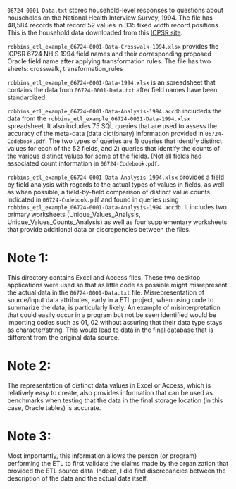 
 `06724-0001-Data.txt` stores household-level responses to questions about households on the National Health Interview Survey, 1994. The file has 48,584 records that record 52 values in 335 fixed width record positions. This is the household data downloaded from this [ICPSR site](http://bit.ly/1PNSDlW). 

`robbins_etl_example_06724-0001-Data-Crosswalk-1994.xlsx` provides the ICPSR 6724 NHIS 1994 field names and their corresponding proposed Oracle field name after applying transformation rules. The file has two sheets: crosswalk, transformation_rules

`robbins_etl_example_06724-0001-Data-1994.xlsx` is an spreadsheet that contains the data from `06724-0001-Data.txt` after field names have been standardized.

`robbins_etl_example_06724-0001-Data-Analysis-1994.accdb` includeds the data from the `robbins_etl_example_06724-0001-Data-1994.xlsx` spreadsheet. It also includes 75 SQL queries that are used to assess the accuracy of the meta-data (data dictionary) information provided in `06724-Codebook.pdf`. The two types of queries are 1) queries that identify distinct values for each of the 52 fields, and 2) queries that identify the counts of the various distinct values for some of the fields. (Not all fields had associated count information in `06724-Codebook.pdf`.

`robbins_etl_example_06724-0001-Data-Analysis-1994.xlsx` provides a field by field analysis with regards to the actual types of values in fields, as well as when possible, a field-by-field comparison of distinct value counts indicated in `06724-Codebook.pdf` and found in queries using `robbins_etl_example_06724-0001-Data-Analysis-1994.accdb`. It includes two primary worksheets (Unique_Values_Analysis, Unique_Values_Counts_Analysis) as well as four supplementary worksheets that provide additional data or discrepencies between the files. 

Note 1: 
==

This directory contains Excel and Access files. These two desktop applications were used so that as little code as possible might misrepresent the actual data in the `06724-0001-Data.txt` file. Misrepresentation of source/input data attributes, early in a ETL project, when using code to summarize the data, is particularly likely. An example of misinterpretation that could easily occur in a program but not be seen identified would be importing codes such as 01, 02 without assuring that their data type stays as character/string. This would lead to data in the final database that is different from the original data source. 

Note 2:
===

The representation of distinct data values in Excel or Access, which is relatively easy to create, also provides information that can be used as benchmarks when testing that the data in the final storage location (in this case, Oracle tables) is accurate.

Note 3:
===

Most importantly, this information allows the person (or program) performing the ETL to first validate the claims made by the organization that provided the ETL source data. Indeed, I did find discrepancies between the description of the data and the actual data itself.
